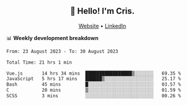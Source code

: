 
<h2 align="center">👋 Hello! I'm Cris.</h2>
<p align="center">
  <a href="https://www.criscunas.dev">Website</a> •
  <a href="https://www.linkedin.com/in/cristophercunas/">LinkedIn</a> 
</p>


📊 **Weekly development breakdown**
<!--START_SECTION:waka-->

```txt
From: 23 August 2023 - To: 30 August 2023

Total Time: 21 hrs 1 min

Vue.js       14 hrs 34 mins  █████████████████▒░░░░░░░   69.35 %
JavaScript   5 hrs 17 mins   ██████▒░░░░░░░░░░░░░░░░░░   25.17 %
Bash         45 mins         █░░░░░░░░░░░░░░░░░░░░░░░░   03.57 %
C            20 mins         ▒░░░░░░░░░░░░░░░░░░░░░░░░   01.59 %
SCSS         3 mins          ░░░░░░░░░░░░░░░░░░░░░░░░░   00.26 %
```

<!--END_SECTION:waka-->
